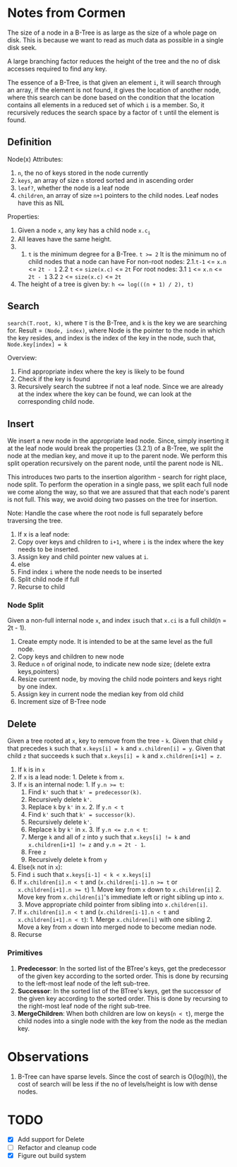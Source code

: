 # Notes from Cormen
The size of a node in a B-Tree is as large as the size of a whole page on disk.
This is because we want to read as much data as possible in a single disk seek.

A large branching factor reduces the height of the tree and the no of disk accesses
required to find any key.

The essence of a B-Tree, is that given an element `i`, it will search through an array,
if the element is not found, it gives the location of another node, where this search can be
done based on the condition that the location contains all elements in a reduced set of which
`i` is a member.
So, it recursively reduces the search space by a factor of `t` until the element is found.

## Definition
Node(x) Attributes:
1. `n`, the no of keys stored in the node currently
2. `keys`, an array of size `n` stored sorted and in ascending order
3. `leaf?`, whether the node is a leaf node
4. `children`, an array of size `n+1` pointers to the child nodes. Leaf nodes have this as NIL

Properties:
1. Given a node `x`, any key has a child node `x.c`<sub>`i`</sub>
2. All leaves have the same height.
3. 1. `t` is the minimum degree for a B-Tree. `t >= 2`
   It is the minimum no of child nodes that a node can have
    For non-root nodes:
    2.1.`t-1` <= `x.n` <= `2t - 1`
    2.2 `t` <= `size(x.c)` <= `2t`
    For root nodes:
    3.1  `1` <= `x.n` <= `2t - 1`
    3.2  `2` <= `size(x.c)` <= `2t`
4. The height of a tree is given by:
    `h <= log(((n + 1) / 2), t)`


## Search
`search(T.root, k)`, where `T` is the B-Tree, and `k` is the key we are searching for.
Result = `(Node, index)`, where Node is the pointer to the node in which the key resides, and index is the index of the key in the node, such that, `Node.key[index] = k`

Overview:
1. Find appropriate index where the key is likely to be found
2. Check if the key is found
3. Recursively search the subtree if not a leaf node. Since we are already at the index where the key can be found, we can look at the corresponding child node.

## Insert
We insert a new node in the appropriate lead node.
Since, simply inserting it at the leaf node would break the properties (3.2.1) of a B-Tree,
we split the node at the median key, and move it up to the parent node.
We perform this split operation recursively on the parent node, until the parent node is NIL.

This introduces two parts to the insertion algorithm - search for right place, node split.
To perform the operation in a single pass, we split each full node we come along the way,
so that we are assured that that each node's parent is not full.
This way, we avoid doing two passes on the tree for insertion.

Note: Handle the case where the root node is full separately before traversing the tree.

1. If x is a leaf node:
  1. Copy over keys and children to `i+1`, where `i` is the index where the key needs to be inserted.
  2. Assign key and child pointer new values at `i`.
2. else
  1. Find index `i` where the node needs to be inserted
  2. Split child node if full
  3. Recurse to child


### Node Split
Given a non-full internal node `x`, and index `i`such that `x.ci` is a full child(n = 2t - 1).
1. Create empty node. It is intended to be at the same level as the full node.
2. Copy keys and children to new node
3. Reduce `n` of original node, to indicate new node size; (delete extra keys,pointers)
4. Resize current node, by moving the child node pointers and keys right by one index.
5. Assign key in current node the median key from old child
6. Increment size of B-Tree node


## Delete
Given a tree rooted at `x`, key to remove from the tree - `k`.
Given that child `y` that precedes `k` such that `x.keys[i] = k` and `x.children[i] = y`.
Given that child `z` that succeeds `k` such that `x.keys[i] = k` and `x.children[i+1] = z`.
1. If `k` is in `x`
  1. If `x` is a lead node:
    1. Delete `k` from `x`.
  2. If `x` is an internal node:
    1. If `y.n >= t`:
      1. Find `k'` such that `k' = predecessor(k)`.
      2. Recursively delete `k'`.
      3. Replace `k` by `k'` in `x`.
    2. If `y.n < t`
      1. Find `k'` such that `k' = successor(k)`.
      2. Recursively delete `k'`.
      3. Replace `k` by `k'` in `x`.
    3. If `y.n <= z.n < t`:
      1. Merge `k` and all of `z` into `y` such that `x.keys[i] != k` and `x.children[i+1] != z` and `y.n = 2t - 1`.
      2. Free `z`
      3. Recursively delete `k` from `y`
2. Else(`k` not in `x`):
  1. Find `i` such that `x.keys[i-1] < k < x.keys[i]`
  2. If `x.children[i].n < t` and (`x.children[i-1].n >= t` or `x.children[i+1].n >= t`)
    1. Move key from `x` down to `x.children[i]`
    2. Move key from `x.children[i]`'s immediate left or right sibling up into `x`.
    3. Move appropriate child pointer from sibling into `x.children[i]`.
  3. If `x.children[i].n < t` and (`x.children[i-1].n < t` and `x.children[i+1].n < t`):
    1. Merge `x.children[i]` with one sibling
    2. Move a key from `x` down into merged node to become median node.
  4. Recurse


### Primitives
1. **Predecessor**: In the sorted list of the BTree's keys, get the predecessor of the given key according to the sorted order.
This is done by recursing to the left-most leaf node of the left sub-tree.
2. **Successor**: In the sorted list of the BTree's keys, get the successor of the given key according to the sorted order.
This is done by recursing to the right-most leaf node of the right sub-tree.
3. **MergeChildren**: When both children are low on keys(`n < t`), merge the child nodes into a single node with the key from the node as the median key.

# Observations
1. B-Tree can have sparse levels. Since the cost of search is O(log(h)),
the cost of search will be less if the no of levels/height is low with dense nodes.

# TODO
- [X] Add support for Delete
- [ ] Refactor and cleanup code
- [X] Figure out build system
